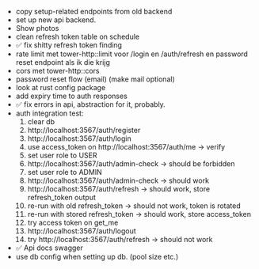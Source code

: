 * copy setup-related endpoints from old backend
* set up new api backend.
* Show photos
* clean refresh token table on schedule
* ✅ fix shitty refresh token finding
* rate limit met tower-http::limit voor /login en /auth/refresh en password reset endpoint als ik die krijg
* cors met tower-http::cors
* password reset flow (email) (make mail optional)
* look at rust config package
* add expiry time to auth responses
* ✅ fix errors in api, abstraction for it, probably.
* auth integration test:
  1. clear db
  2. http://localhost:3567/auth/register
  3. http://localhost:3567/auth/login
  4. use access_token on http://localhost:3567/auth/me -> verify
  5. set user role to USER
  6. http://localhost:3567/auth/admin-check -> should be forbidden
  7. set user role to ADMIN
  8. http://localhost:3567/auth/admin-check -> should work
  9. http://localhost:3567/auth/refresh -> should work, store refresh_token output
  10. re-run with old refresh_token -> should not work, token is rotated
  11. re-run with stored refresh_token -> should work, store access_token
  12. try access token on get_me
  13. http://localhost:3567/auth/logout
  14. try http://localhost:3567/auth/refresh -> should not work
* ✅ Api docs swagger
* use db config when setting up db. (pool size etc.)